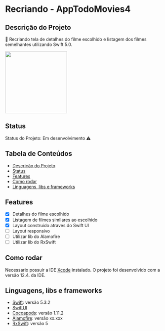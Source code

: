 # Recriando - AppTodoMovies4

## Descrição do Projeto
🚀 Recriando tela de detalhes do filme escolhido e listagem dos filmes semelhantes utilizando Swift 5.0.

<img src="https://is4-ssl.mzstatic.com/image/thumb/Purple114/v4/97/0e/e2/970ee217-13cf-1674-b016-461aca657663/pr_source.png/460x0w.png" width=200>

## Status
Status do Projeto: Em desenvolvimento ⚠

## Tabela de Conteúdos
   * [Descrição do Projeto](#descricao-projeto)
   * [Status](#status)
   * [Features](#features)
   * [Como rodar](#como-rodar)
   * [Linguagens, libs e frameworks](#linguagens-libs-e-frameworks)
   
## Features
- [x] Detalhes do filme escolhido
- [x] Listagem de filmes similares ao escolhido
- [X] Layout construido atraves do Swift UI
- [ ] Layout responsivo
- [ ] Utilizar lib do Alamofire
- [ ] Utilizar lib do RxSwift

## Como rodar
Necessario possuir a IDE [Xcode](https://developer.apple.com/xcode/) instalado.
O projeto foi desenvolvido com a versão 12.4. da IDE.



## Linguagens, libs e frameworks
- [Swift](https://developer.apple.com/documentation/swift): versão 5.3.2 
- [SwiftUI](https://developer.apple.com/documentation/swiftui/)
- [Cocoapods](https://cocoapods.org/): versão 1.11.2
- [Alamofire](http://cocoadocs.org/docsets/Alamofire/4.5.1/): versão xx.xxx 
- [RxSwift](https://github.com/ReactiveX/RxSwift): versão 5 
